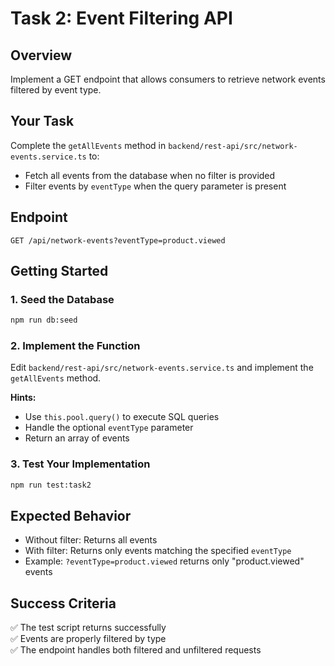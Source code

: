 # Task 2: Event Filtering API

## Overview
Implement a GET endpoint that allows consumers to retrieve network events filtered by event type.

## Your Task
Complete the `getAllEvents` method in `backend/rest-api/src/network-events.service.ts` to:
- Fetch all events from the database when no filter is provided
- Filter events by `eventType` when the query parameter is present

## Endpoint
```
GET /api/network-events?eventType=product.viewed
```

## Getting Started

### 1. Seed the Database
```bash
npm run db:seed
```

### 2. Implement the Function
Edit `backend/rest-api/src/network-events.service.ts` and implement the `getAllEvents` method.

**Hints:**
- Use `this.pool.query()` to execute SQL queries
- Handle the optional `eventType` parameter
- Return an array of events

### 3. Test Your Implementation
```bash
npm run test:task2
```

## Expected Behavior
- Without filter: Returns all events
- With filter: Returns only events matching the specified `eventType`
- Example: `?eventType=product.viewed` returns only "product.viewed" events

## Success Criteria
✅ The test script returns successfully  
✅ Events are properly filtered by type  
✅ The endpoint handles both filtered and unfiltered requests


